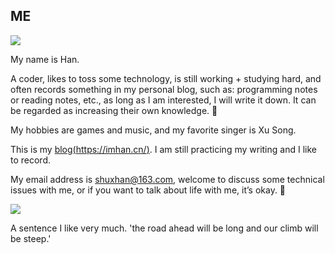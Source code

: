 
## ME

![](https://komarev.com/ghpvc/?username=anghunk&color=dc143c)

My name is Han.

A coder, likes to toss some technology, is still working + studying hard, and often records something in my personal blog, such as: programming notes or reading notes, etc., as long as I am interested, I will write it down. It can be regarded as increasing their own knowledge. 📖

My hobbies are games and music, and my favorite singer is Xu Song.

This is my [blog(https://imhan.cn/)](https://imhan.cn). I am still practicing my writing and I like to record.

My email address is shuxhan@163.com, welcome to discuss some technical issues with me, or if you want to talk about life with me, it’s okay. 💬

<img src="https://github-readme-stats.vercel.app/api?username=anghunk&show_icons=true"/>

A sentence I like very much. 'the road ahead will be long and our climb will be steep.'
